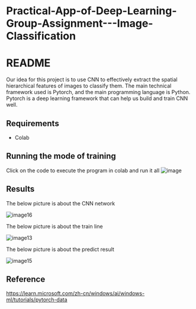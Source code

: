 # Practical-App-of-Deep-Learning-Group-Assignment---Image-Classification
# README
Our idea for this project is to use CNN to effectively extract the spatial hierarchical features of images to classify them. The main technical framework used is Pytorch, and the main programming language is Python. Pytorch is a deep learning framework that can help us build and train CNN well.

## Requirements

- Colab

## Running the mode of training

Click on the code to execute the program in colab and run it all
![image](https://github.com/user-attachments/assets/4c3858f1-ec30-4474-9e11-29600989efe5)

## Results

 The below picture is about the CNN network
 
![image16](https://github.com/user-attachments/assets/ced89a80-0b36-4ef8-80af-797c23939db1)

 The below picture is about the train line
 
![image13](https://github.com/user-attachments/assets/418ad8fe-a19d-48db-9a22-24ff8ab0b77b)

 The below picture is about the predict result
 
![image15](https://github.com/user-attachments/assets/b51c7e04-7c38-4e12-ba81-374faa0538d8)

## Reference

https://learn.microsoft.com/zh-cn/windows/ai/windows-ml/tutorials/pytorch-data
